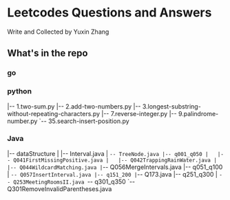 # Leetcodes Questions and Answers
Write and Collected by Yuxin Zhang

## What's in the repo

### go


### python
|-- 1.two-sum.py
|-- 2.add-two-numbers.py
|-- 3.longest-substring-without-repeating-characters.py
|-- 7.reverse-integer.py
|-- 9.palindrome-number.py
`-- 35.search-insert-position.py


### Java
|-- dataStructure
|   |-- Interval.java
|   `-- TreeNode.java
|-- q001_q050
|   |-- Q041FirstMissingPositive.java
|   |-- Q042TrappingRainWater.java
|   |-- Q044WildcardMatching.java
|`-- Q056MergeIntervals.java
|-- q051_q100
|   `-- Q057InsertInterval.java
|-- q151_200
|`-- Q173.java
|-- q251_q300
|   `-- Q253MeetingRoomsII.java
`-- q301_q350
    `-- Q301RemoveInvalidParentheses.java

